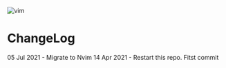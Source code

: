 
![vim](https://upload.wikimedia.org/wikipedia/commons/9/9f/Vimlogo.svg)

# ChangeLog

05 Jul 2021 - Migrate to Nvim
14 Apr 2021 - Restart this repo. Fitst commit
